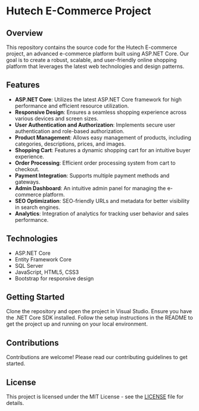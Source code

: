 # Hutech E-Commerce Project

## Overview

This repository contains the source code for the Hutech E-commerce project, an advanced e-commerce platform built using ASP.NET Core. Our goal is to create a robust, scalable, and user-friendly online shopping platform that leverages the latest web technologies and design patterns.

## Features

- **ASP.NET Core**: Utilizes the latest ASP.NET Core framework for high performance and efficient resource utilization.
- **Responsive Design**: Ensures a seamless shopping experience across various devices and screen sizes.
- **User Authentication and Authorization**: Implements secure user authentication and role-based authorization.
- **Product Management**: Allows easy management of products, including categories, descriptions, prices, and images.
- **Shopping Cart**: Features a dynamic shopping cart for an intuitive buyer experience.
- **Order Processing**: Efficient order processing system from cart to checkout.
- **Payment Integration**: Supports multiple payment methods and gateways.
- **Admin Dashboard**: An intuitive admin panel for managing the e-commerce platform.
- **SEO Optimization**: SEO-friendly URLs and metadata for better visibility in search engines.
- **Analytics**: Integration of analytics for tracking user behavior and sales performance.

## Technologies

- ASP.NET Core
- Entity Framework Core
- SQL Server
- JavaScript, HTML5, CSS3
- Bootstrap for responsive design

## Getting Started

Clone the repository and open the project in Visual Studio. Ensure you have the .NET Core SDK installed. Follow the setup instructions in the README to get the project up and running on your local environment.

## Contributions

Contributions are welcome! Please read our contributing guidelines to get started.

## License

This project is licensed under the MIT License - see the [LICENSE](LICENSE) file for details.
